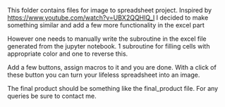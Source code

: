 This folder contains files for image to spreadsheet project. 
Inspired by https://www.youtube.com/watch?v=UBX2QQHlQ_I I decided to make something similar and add a few more functionality in the excel part

 
However one needs to manually write the subroutine in the excel file generated from the jupyter
notebook. 1 subroutine for filling cells with appropriate color and one to reverse this.

 Add a few buttons, assign macros to it and you are
done. With a click of these button you can turn your lifeless
spreadsheet into an image. 

The final product should be something like the final_product file.
For any queries be sure to contact me.
